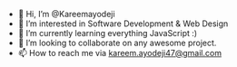 - 👋 Hi, I’m @Kareemayodeji
- 👀 I’m interested in Software Development & Web Design
- 🌱 I’m currently learning everything JavaScript :)
- 💞️ I’m looking to collaborate on any awesome project.
- 📫 How to reach me via kareem.ayodeji47@gmail.com

<!---
Kareemayodeji/Kareemayodeji is a ✨ special ✨ repository because its `README.md` (this file) appears on your GitHub profile.
You can click the Preview link to take a look at your changes.
--->

